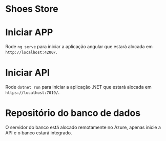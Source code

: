 # Shoes Store

# Iniciar APP
Rode `ng serve` para iniciar a aplicação angular que estará alocada em `http://localhost:4200/`.

# Iniciar API
Rode `dotnet run` para iniciar a aplicação .NET que estará alocada em  `https://localhost:7019/`.

# Repositório do banco de dados
O servidor do banco está alocado remotamente no Azure, apenas inicie a API e o banco estará integrado.
